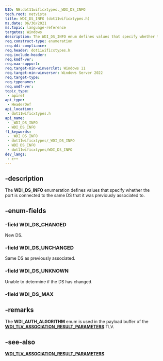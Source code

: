 ```yaml
---
UID: NE:dot11wificxtypes._WDI_DS_INFO
tech.root: netvista
title: WDI_DS_INFO (dot11wificxtypes.h)
ms.date: 06/30/2021
ms.topic: language-reference
targetos: Windows
description: The WDI_DS_INFO enum defines values that specify whether the port is connected to the same DS that it was previously associated to.
req.construct-type: enumeration
req.ddi-compliance: 
req.header: dot11wificxtypes.h
req.include-header: 
req.kmdf-ver: 
req.max-support: 
req.target-min-winverclnt: Windows 11 
req.target-min-winversvr: Windows Server 2022
req.target-type: 
req.typenames: 
req.umdf-ver: 
topic_type:
 - apiref
api_type:
 - HeaderDef
api_location:
 - dot11wificxtypes.h
api_name:
 - _WDI_DS_INFO
 - WDI_DS_INFO
f1_keywords:
 - _WDI_DS_INFO
 - dot11wificxtypes/_WDI_DS_INFO
 - WDI_DS_INFO
 - dot11wificxtypes/WDI_DS_INFO
dev_langs:
 - c++
---
```


## -description

The **WDI_DS_INFO** enumeration defines values that specify whether the port is connected to the same DS that it was previously associated to.

## -enum-fields

### -field WDI_DS_CHANGED

New DS.

### -field WDI_DS_UNCHANGED

Same DS as previously associated.

### -field WDI_DS_UNKNOWN

Unable to determine if the DS has changed.

### -field WDI_DS_MAX



## -remarks

The **WDI_AUTH_ALGORITHM** enum is used in the payload buffer of the [**WDI_TLV_ASSOCIATION_RESULT_PARAMETERS**](/windows-hardware/drivers/netcx/wdi-tlv-association-result-parameters) TLV.

## -see-also

[**WDI_TLV_ASSOCIATION_RESULT_PARAMETERS**](/windows-hardware/drivers/netcx/wdi-tlv-association-result-parameters)

